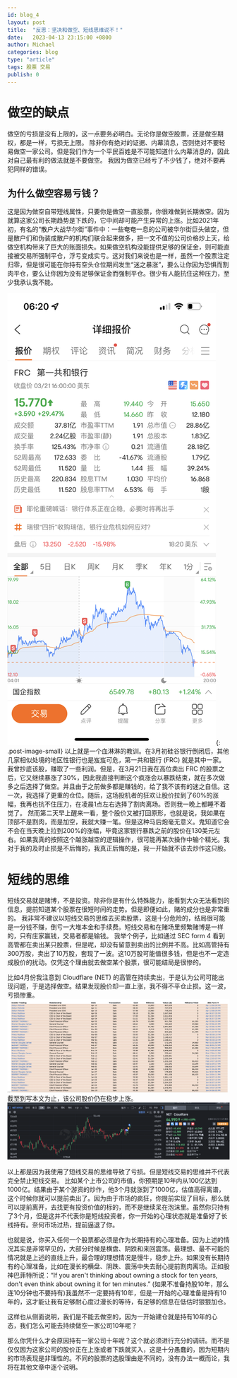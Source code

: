 ```yaml
---
id: blog_4
layout: post
title:  "反思：坚决和做空、短线思维说不！"
date:   2023-04-13 23:15:00 +0800
author: Michael
categories: blog
type: "article"
tags: 股票 交易
publish: 0
---
```


# 做空的缺点

做空的亏损是没有上限的，这一点要务必明白。无论你是做空股票，还是做空期权，都是一样，亏损无上限。
除非你有绝对的证据、内幕消息，否则绝对不要轻易做空一家公司。但是我们作为一个平民百姓是不可能知道什么内幕消息的，因此对自己最有利的做法就是不要做空。
我因为做空已经亏了不少钱了，绝对不要再犯同样的错误。

## 为什么做空容易亏钱？

这是因为做空自带短线属性，只要你是做空一直股票，你很难做到长期做空。因为就算这家公司长期趋势是下跌的，它中间却可能产生异常的上涨。比如2021年初，有名的“散户大战华尔街”事件中：一些奄奄一息的公司被华尔街巨头做空，但是散户们和伪装成散户的机构们联合起来做多，把一文不值的公司价格炒上天，给做空机构带来了巨大的账面损失。如果做空机构没能提供足够的保证金，则可能直接被交易所强制平仓，浮亏变成实亏。这对我们来说也是一样，虽然一个股票注定归零，但是很可能在你持有空头仓位期间发生“迷之暴涨”，要么让你因为恐惧而割肉平仓，要么让你因为没有足够保证金而强制平仓。很少有人能抗住这种压力，至少我承认我不能。

![第一共和银行做空巨额损失](/assets/images/4/4-1.png){: .post-image-small}
以上就是一个血淋淋的教训。在3月初硅谷银行倒闭后，其他几家相似处境的地区性银行也是岌岌可危，第一共和银行 (FRC) 就是其中一家。我曾抄底该股，赚取了一些利润。但是，在3月21日我在高位卖出 FRC 的股票之后，它又继续暴涨了30%，因此我直接判断这个疯涨会以暴跌结束，就在多次做多之后选择了做空。并且由于之前做多都是赚钱的，给了我不该有的迷之自信。这一次，我选择了更重的仓位。随后，这场投机者的狂欢让股价拉到了60%的涨幅，我再也抗不住压力，在凌晨1点左右选择了割肉离场。否则我一晚上都睡不着觉了。
然而第二天早上醒来一看，整个股价又被打回原形，也就是说，我如果在顶部不是割肉，而是加空，我就大赚一笔。但是这种马后炮毫无意义。鬼知道它会不会在当天晚上拉到200%的涨幅，毕竟这家银行暴跌之前的股价在130美元左右。如果我真的按照这个越涨越空的逻辑操作，很可能再某次操作中输个精光。我对于我的及时止损是不后悔的，我真正后悔的是，我一开始就不该去炒作这只股。

# 短线的思维

短线交易就是赌博，不是投资。除非你是有什么特殊能力，能看到大众无法看到的信息，提前知道某个股票在很短时间的走势。但是即便如此，赌的成分也是非常重的。
我非常不建议以短线交易的思维去买卖股票，这是十分危险的，结局很可能是一分钱不赚，倒亏一大堆本金和手续费。短线交易和在赌场里频繁赌博是一样的，只有庄家赢钱，交易者都是输钱。
我举个例子，比如通过 SEC form 4 看到高管都在卖出某只股票，但是呢，却没有留意到卖出的比例并不高。比如高管持有300万股，卖出了10万股，套现了一波。这10万股可能值很多钱，但是也不一定造成股价的扰动。仅凭这个理由就去做空某个股票，很可能结局是很惨的。

比如4月份我注意到 Cloudflare (NET) 的高管在持续卖出，于是认为公司可能出现问题，于是选择做空。结果发现股价却一直上涨，我不得不平仓止损。这一波，亏损惨重。
![做空Cloudflare损失惨重](/assets/images/4/4-2.png)
截至到写本文为止，该公司股价仍在稳步上涨。
![NET持续上涨](/assets/images/4/4-3.png)

以上都是因为我使用了短线交易的思维导致了亏损。但是短线交易的思维并不代表完全禁止短线交易。
比如某个上市公司的市值，你预期是10年内从100亿达到1000亿。结果由于某个游资的炒作，他3个月就涨到了1000亿，估值高得离谱，这个时候你就可以提前卖出了。因为由于市场的疯狂，你提前实现了目标，那么就可以提前离开，去找更有投资价值的标的，而不是继续呆在泡沫里。虽然你只持有了3个月，但是这并不代表你是短线投资者，你一开始的心理状态就是准备好了长线持有。奈何市场过热，提前逼退了你。

也就是说，你买入任何一个股票都必须是作为长期持有的心理准备。因为上述的情况其实是非常罕见的，大部分时候是横盘、阴跌和来回震荡。最理想、最不可能的情况就是上述的直线上升，最合理的理想情况是慢牛，稳步上升。如果没有长期持有的心理准备，比如在漫长的横盘、阴跌、震荡中失去耐心提前割肉离场。正如股神巴菲特所说：“If you aren't thinking about owning a stock for ten years, don't even think about owning it for ten minutes.” (如果不准备持股10年，那么连10分钟也不要持有)我虽然不一定要持有10年，但是一开始的心理准备是持有10年的，这才能让我有足够耐心度过漫长的等待，有足够的信息在低估时狠狠加仓。

这样也从侧面说明，我们是不能去做空的，因为一开始建仓就是持有10年的心态，我们怎么可能去持续做空一家公司10年呢？

那么你凭什么才会原因持有一家公司十年呢？这个就必须进行充分的调研。而不是仅仅因为这家公司的股价正在上涨或者下跌就买入，这是十分愚蠢的，因为短期内的市场表现是非理性的。不同的股票的选股理由是不同的，没有办法一概而论，我将在其他文章中逐个说明。
